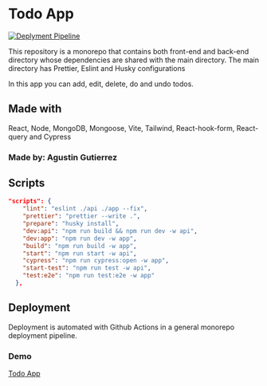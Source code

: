 # Todo App

[![Deplyment Pipeline](https://github.com/aggutierrez98/todo-app-monorepo/actions/workflows/pipeline.yml/badge.svg)](https://github.com/aggutierrez98/todo-app-monorepo/actions/workflows/pipeline.yml)

This repository is a monorepo that contains both front-end and back-end directory whose dependencies are shared with the main directory.
The main directory has Prettier, Eslint and Husky configurations

In this app you can add, edit, delete, do and undo todos.

## Made with

React, Node, MongoDB, Mongoose, Vite, Tailwind, React-hook-form, React-query and Cypress

### Made by: Agustin Gutierrez

## Scripts

```json
"scripts": {
    "lint": "eslint ./api ./app --fix",
    "prettier": "prettier --write .",
    "prepare": "husky install",
    "dev:api": "npm run build && npm run dev -w api",
    "dev:app": "npm run dev -w app",
    "build": "npm run build -w app",
    "start": "npm run start -w api",
    "cypress": "npm run cypress:open -w app",
    "start-test": "npm run test -w api",
    "test:e2e": "npm run test:e2e -w app"
  },
```

## Deployment

Deployment is automated with Github Actions in a general monorepo deployment pipeline.

### Demo

[Todo App](https://todo-app-aggutierrez.herokuapp.com)
